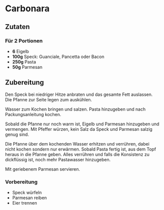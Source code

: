 # Carbonara


## Zutaten

### Für 2 Portionen

- **6** Eigelb
- **100g** Speck: Guanciale, Pancetta oder Bacon
- **250g** Pasta
- **50g** Parmesan 
 

## Zubereitung

Den Speck bei niedriger Hitze anbraten und das gesamte Fett auslassen. Die Pfanne zur Seite legen zum auskühlen.

Wasser zum Kochen bringen und salzen. Pasta hinzugeben und nach Packungsanleitung kochen.

Sobald die Pfanne nur noch warm ist, Eigelb und Parmesan hinzugeben und vermengen. Mit Pfeffer würzen, kein Salz da Speck und Parmesan salzig genug sind.

Die Pfanne über dem kochenden Wasser erhitzen und verrühren, dabei nicht kochen sondern nur erwärmen. Sobald Pasta fertig ist, aus dem Topf heraus in die Pfanne geben. Alles verrühren und falls die Konsistenz zu dickflüssig ist, noch mehr Pastawasser hinzugeben.

Mit geriebenem Parmesan servieren.

### Vorbereitung

- Speck würfeln
- Parmesan reiben
- Eier trennen
